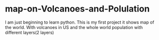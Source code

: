 # map-on-Volcanoes-and-Polulation

I am just beginning to learn python.
This is my first project it shows map of the world.
With volcanoes in US and the whole world population with different layers(2 layers)
